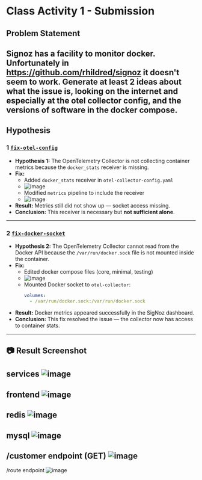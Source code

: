 # Class Activity 1 - Submission

## Problem Statement

Signoz has a facility to monitor docker. Unfortunately in https://github.com/rhildred/signoz it doesn't seem to work. Generate at least 2 ideas about what the issue is, looking on the internet and especially at the otel collector config, and the versions of software in the docker compose.
---
## Hypothesis

### 1 [`fix-otel-config`](https://github.com/nmrepos/INFO8985Task1/commits/fix-otel-config/)

- **Hypothesis 1:** The OpenTelemetry Collector is not collecting container metrics because the `docker_stats` receiver is missing.
- **Fix:**
  - Added `docker_stats` receiver in `otel-collector-config.yaml`
  - ![image](https://github.com/user-attachments/assets/2e07e234-5c01-4259-92e8-ea0ec9417bfb)
  - Modified `metrics` pipeline to include the receiver
  - ![image](https://github.com/user-attachments/assets/8851815d-b4a1-4031-924a-5b23a79c021d)
- **Result:** Metrics still did not show up — socket access missing.
- **Conclusion:** This receiver is necessary but **not sufficient alone**.

---

### 2 [`fix-docker-socket`](https://github.com/nmrepos/INFO8985Task1/commits/fix-docker-socket)

- **Hypothesis 2:** The OpenTelemetry Collector cannot read from the Docker API because the `/var/run/docker.sock` file is not mounted inside the container.
- **Fix:**
  - Edited docker compose files (core, minimal, testing)
  - ![image](https://github.com/user-attachments/assets/fb4034b7-9b65-4376-8f8a-a4104d4baea3)
  - Mounted Docker socket to `otel-collector`:
    ```yaml
    volumes:
      - /var/run/docker.sock:/var/run/docker.sock
    ```
- **Result:** Docker metrics appeared successfully in the SigNoz dashboard.
- **Conclusion:** This fix resolved the issue — the collector now has access to container stats.
---

## 📷 Result Screenshot
services
![image](https://github.com/user-attachments/assets/35251e44-d34d-447e-ae92-fb5493e73be3)
---
frontend
![image](https://github.com/user-attachments/assets/0012298c-12d5-407f-9567-79c7b70f5e30)
---
redis
![image](https://github.com/user-attachments/assets/543899d4-09e9-473a-9983-a0b1ef097d7b)
---
mysql
![image](https://github.com/user-attachments/assets/69a5aef2-5300-48fd-907a-e8b70f890211)
---
/customer endpoint (GET)
![image](https://github.com/user-attachments/assets/c4167d16-2676-4c1f-9561-2aceb09f45ce)
---
/route endpoint 
![image](https://github.com/user-attachments/assets/9426b6ba-3349-4d8c-aaae-20a328d5c08f)






